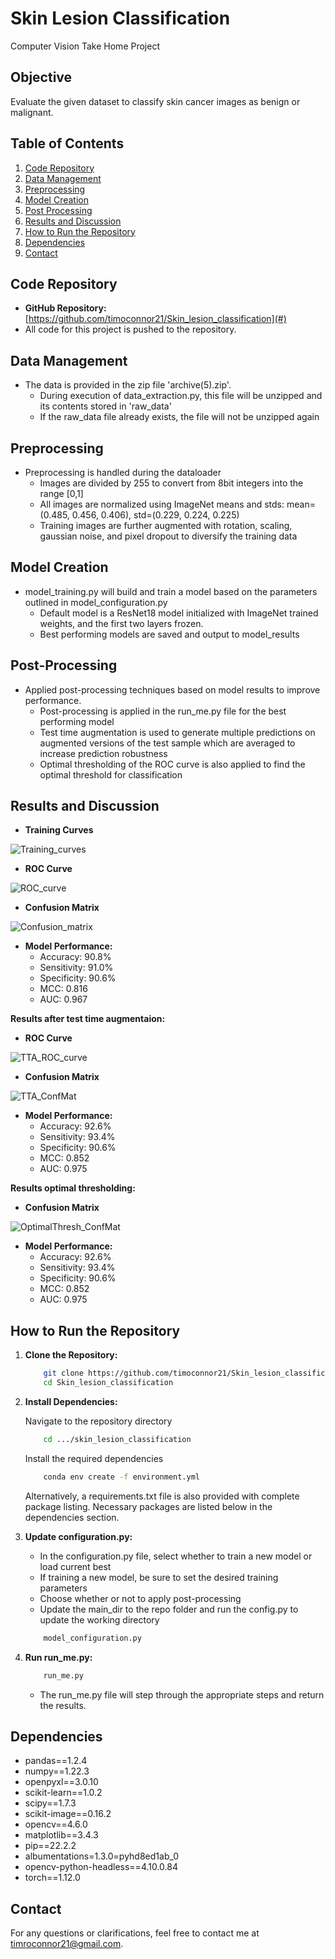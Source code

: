 # Skin Lesion Classification
Computer Vision Take Home Project

## Objective
Evaluate the given dataset to classify skin cancer images as benign or malignant.

## Table of Contents
1. [Code Repository](#code-repository)
2. [Data Management](#data-management)
3. [Preprocessing](#preprocessing)
4. [Model Creation](#model-creation)
5. [Post Processing](#post-processing)
6. [Results and Discussion](#results-and-discussion)
7. [How to Run the Repository](#how-to-run-the-repository)
8. [Dependencies](#dependencies)
9. [Contact](#contact)

## Code Repository
- **GitHub Repository:** [https://github.com/timoconnor21/Skin_lesion_classification](#)
- All code for this project is pushed to the repository.

## Data Management
- The data is provided in the zip file 'archive(5).zip'.
  - During execution of data_extraction.py, this file will be unzipped and its contents stored in 'raw_data'
  - If the raw_data file already exists, the file will not be unzipped again

## Preprocessing
- Preprocessing is handled during the dataloader
  - Images are divided by 255 to convert from 8bit integers into the range [0,1]
  - All images are normalized using ImageNet means and stds:  mean=(0.485, 0.456, 0.406), std=(0.229, 0.224, 0.225)
  - Training images are further augmented with rotation, scaling, gaussian noise, and pixel dropout to diversify the training data

## Model Creation
- model_training.py will build and train a model based on the parameters outlined in model_configuration.py
  - Default model is a ResNet18 model initialized with ImageNet trained weights, and the first two layers frozen.
  - Best performing models are saved and output to model_results

## Post-Processing
- Applied post-processing techniques based on model results to improve performance.
  - Post-processing is applied in the run_me.py file for the best performing model 
  - Test time augmentation is used to generate multiple predictions on augmented versions of the test sample which are averaged to increase prediction robustness
  - Optimal thresholding of the ROC curve is also applied to find the optimal threshold for classification

## Results and Discussion
- **Training Curves**
  
![Training_curves](https://github.com/timoconnor21/Skin_lesion_classificaiton/assets/175061865/9bd7bfa9-36b0-4d6c-801f-eec6fb8caf36)


- **ROC Curve**

![ROC_curve](https://github.com/timoconnor21/Skin_lesion_classificaiton/assets/175061865/d555f89d-6dc6-4852-bbd9-fa0c0dc30ee2)

- **Confusion Matrix**

![Confusion_matrix](https://github.com/timoconnor21/Skin_lesion_classificaiton/assets/175061865/088b4474-b4b2-47f4-8463-ec02a5b7c088)

- **Model Performance:**
  - Accuracy: 90.8%
  - Sensitivity: 91.0%
  - Specificity: 90.6%
  - MCC: 0.816
  - AUC: 0.967
 
**Results after test time augmentaion:**
- **ROC Curve**

![TTA_ROC_curve](https://github.com/timoconnor21/Skin_lesion_classificaiton/assets/175061865/267ccf8a-c838-4ce3-a5d6-fabdf39a5402)

- **Confusion Matrix**
  
![TTA_ConfMat](https://github.com/timoconnor21/Skin_lesion_classificaiton/assets/175061865/8f129487-7452-44e6-8d05-231482706060)


- **Model Performance:**
  - Accuracy: 92.6%
  - Sensitivity: 93.4%
  - Specificity: 90.6%
  - MCC: 0.852
  - AUC: 0.975
 
**Results optimal thresholding:**
- **Confusion Matrix**
  
![OptimalThresh_ConfMat](https://github.com/timoconnor21/Skin_lesion_classificaiton/assets/175061865/05b18ecf-5f29-491c-b1cd-dd6219ee827e)

- **Model Performance:**
  - Accuracy: 92.6%
  - Sensitivity: 93.4%
  - Specificity: 90.6%
  - MCC: 0.852
  - AUC: 0.975

## How to Run the Repository
1. **Clone the Repository:**
   ```bash
       git clone https://github.com/timoconnor21/Skin_lesion_classification.git
       cd Skin_lesion_classification
   ```

2. **Install Dependencies:**

   Navigate to the repository directory
   ```bash
       cd .../skin_lesion_classification
   ```
   Install the required dependencies
   ```bash
       conda env create -f environment.yml
   ```
   Alternatively, a requirements.txt file is also provided with complete package listing. Necessary packages are listed below in the dependencies section.

3.  **Update configuration.py:**
     - In the configuration.py file, select whether to train a new model or load current best
     - If training a new model, be sure to set the desired training parameters
     - Choose whether or not to apply post-processing
     - Update the main_dir to the repo folder and run the config.py to update the working directory
  
    ```bash
        model_configuration.py
    ```

3.  **Run run_me.py:**
    ```bash
        run_me.py
    ```
     - The run_me.py file will step through the appropriate steps and return the results.

## Dependencies

  - pandas==1.2.4
  - numpy==1.22.3 
  - openpyxl==3.0.10
  - scikit-learn==1.0.2
  - scipy==1.7.3
  - scikit-image==0.16.2
  - opencv==4.6.0
  - matplotlib==3.4.3
  - pip==22.2.2
  - albumentations=1.3.0=pyhd8ed1ab_0
  - opencv-python-headless==4.10.0.84
  - torch==1.12.0

## Contact
For any questions or clarifications, feel free to contact me at timroconnor21@gmail.com.
